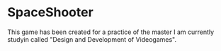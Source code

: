 # SpaceShooter
 This game has been created for a practice of the master I am currently studyin called "Design and Development of Videogames".
